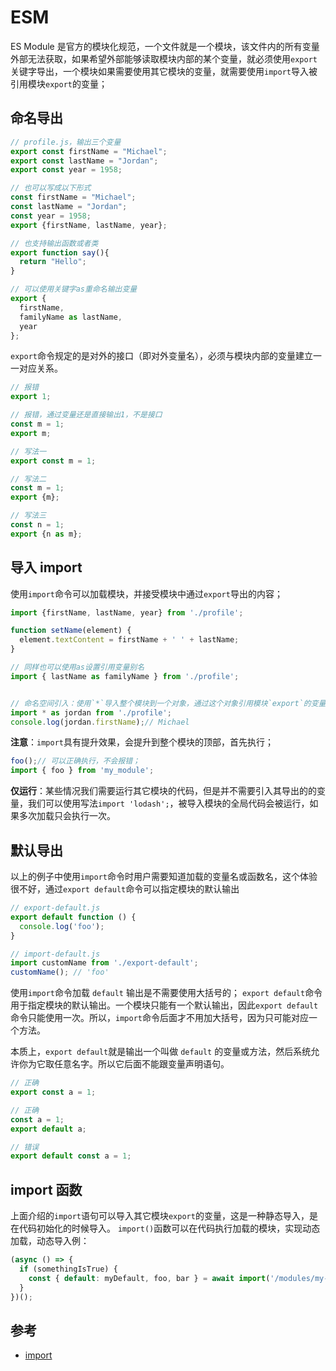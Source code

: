 # ESM

ES Module 是官方的模块化规范，一个文件就是一个模块，该文件内的所有变量外部无法获取，如果希望外部能够读取模块内部的某个变量，就必须使用`export`关键字导出，一个模块如果需要使用其它模块的变量，就需要使用`import`导入被引用模块`export`的变量；

## 命名导出

```JavaScript
// profile.js，输出三个变量
export const firstName = "Michael";
export const lastName = "Jordan";
export const year = 1958;

// 也可以写成以下形式
const firstName = "Michael";
const lastName = "Jordan";
const year = 1958;
export {firstName, lastName, year};

// 也支持输出函数或者类
export function say(){
  return "Hello";
}

// 可以使用关键字as重命名输出变量
export {
  firstName,
  familyName as lastName,
  year
};
```

`export`命令规定的是对外的接口（即对外变量名），必须与模块内部的变量建立一一对应关系。

```JavaScript
// 报错
export 1;

// 报错，通过变量还是直接输出1，不是接口
const m = 1;
export m;

// 写法一
export const m = 1;

// 写法二
const m = 1;
export {m};

// 写法三
const n = 1;
export {n as m};
```

## 导入 import

使用`import`命令可以加载模块，并接受模块中通过`export`导出的内容；

```JavaScript
import {firstName, lastName, year} from './profile';

function setName(element) {
  element.textContent = firstName + ' ' + lastName;
}

// 同样也可以使用as设置引用变量别名
import { lastName as familyName } from './profile';


// 命名空间引入：使用`*`导入整个模块到一个对象，通过这个对象引用模块`export`的变量
import * as jordan from './profile';
console.log(jordan.firstName);// Michael
```

**注意**：`import`具有提升效果，会提升到整个模块的顶部，首先执行；

```JavaScript
foo();// 可以正确执行，不会报错；
import { foo } from 'my_module';
```

**仅运行**：某些情况我们需要运行其它模块的代码，但是并不需要引入其导出的的变量，我们可以使用写法`import 'lodash';`，被导入模块的全局代码会被运行，如果多次加载只会执行一次。

## 默认导出

以上的例子中使用`import`命令时用户需要知道加载的变量名或函数名，这个体验很不好，通过`export default`命令可以指定模块的默认输出

```JavaScript
// export-default.js
export default function () {
  console.log('foo');
}

// import-default.js
import customName from './export-default';
customName(); // 'foo'
```

使用`import`命令加载 `default` 输出是不需要使用大括号的；
`export default`命令用于指定模块的默认输出。一个模块只能有一个默认输出，因此`export default`命令只能使用一次。所以，`import`命令后面才不用加大括号，因为只可能对应一个方法。

本质上，`export default`就是输出一个叫做 `default` 的变量或方法，然后系统允许你为它取任意名字。所以它后面不能跟变量声明语句。

```JavaScript
// 正确
export const a = 1;

// 正确
const a = 1;
export default a;

// 错误
export default const a = 1;
```

## import 函数

上面介绍的`import`语句可以导入其它模块`export`的变量，这是一种静态导入，是在代码初始化的时候导入。
`import()`函数可以在代码执行加载的模块，实现动态加载，动态导入例：

```JavaScript
(async () => {
  if (somethingIsTrue) {
    const { default: myDefault, foo, bar } = await import('/modules/my-module.js');
  }
})();
```

## 参考

- [import](https://developer.mozilla.org/zh-CN/docs/Web/JavaScript/Reference/Statements/import)
